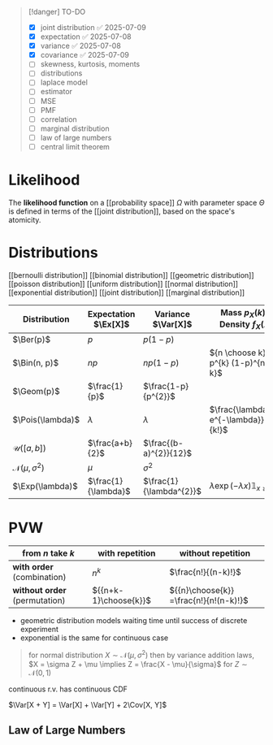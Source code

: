
> [!danger] TO-DO
> - [x] joint distribution ✅ 2025-07-09
> - [x] expectation ✅ 2025-07-08
> - [x] variance ✅ 2025-07-08
> - [x] covariance ✅ 2025-07-09
> - [ ] skewness, kurtosis, moments
> - [ ] distributions
> - [ ] laplace model
> - [ ] estimator
> - [ ] MSE
> - [ ] PMF
> - [ ] correlation
> - [ ] marginal distribution
> - [ ] law of large numbers
> - [ ] central limit theorem


# Likelihood
The **likelihood function** on a [[probability space]] $\Omega$ with parameter space $\Theta$ is defined in terms of the [[joint distribution]], based on the space's atomicity.


# Distributions

[[bernoulli distribution]]
[[binomial distribution]]
[[geometric distribution]]
[[poisson distribution]]
[[uniform distribution]]
[[normal distribution]]
[[exponential distribution]]
[[joint distribution]]
[[marginal distribution]]

| Distribution                   | Expectation $\Ex[X]$ | Variance $\Var[X]$      | Mass $p_{X}(k)$ / Density $f_{X}(x)$             | Distribution $F_{X}(x)$ |
| ------------------------------ | -------------------- | ----------------------- | ------------------------------------------------ | ----------------------- |
| $\Ber(p)$                      | $p$                  | $p(1-p)$                |                                                  |                         |
| $\Bin(n, p)$                   | $np$                 | $np(1-p)$               | ${n \choose k} p^{k} (1-p)^{n-k}$                |                         |
| $\Geom(p)$                     | $\frac{1}{p}$        | $\frac{1-p}{p^{2}}$     |                                                  |                         |
| $\Pois(\lambda)$               | $\lambda$            | $\lambda$               | $\frac{\lambda^{k} e^{-\lambda}}{k!}$            |                         |
| $\mathcal{U}([a, b])$          | $\frac{a+b}{2}$      | $\frac{(b-a)^{2}}{12}$  |                                                  |                         |
| $\mathcal{N}(\mu, \sigma^{2})$ | $\mu$                | $\sigma^{2}$            |                                                  |                         |
| $\Exp(\lambda)$                | $\frac{1}{\lambda}$  | $\frac{1}{\lambda^{2}}$ | $\lambda \exp(-\lambda x) \mathbb{1}_{x \geq 0}$ | $1-e^{-\lambda x}$      |



# PVW


| from $n$ take $k$               | with repetition       | without repetition                     |
| ------------------------------- | --------------------- | -------------------------------------- |
| **with order** (combination)    | $n^{k}$               | $\frac{n!}{(n-k)!}$                    |
| **without order** (permutation) | ${{n+k-1}\choose{k}}$ | ${{n}\choose{k}} =\frac{n!}{n!(n-k)!}$ |


- geometric distribution models waiting time until success of discrete experiment
- exponential is the same for continuous case


> for normal distribution $X \sim \mathcal{N}(\mu, \sigma^{2})$ then by variance addition laws, $X = \sigma Z + \mu \implies Z = \frac{X - \mu}{\sigma}$ for $Z \sim \mathcal{N}(0, 1)$



continuous r.v. has continuous CDF

$\Var[X + Y] = \Var[X] + \Var[Y] + 2\Cov[X, Y]$


## Law of Large Numbers